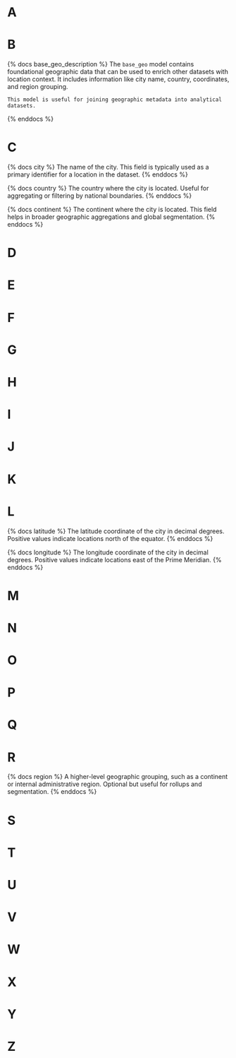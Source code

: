 # A

# B
{% docs base_geo_description %}
    The `base_geo` model contains foundational geographic data that can be used to enrich other datasets with location context. It includes information like city name, country, coordinates, and region grouping.

    This model is useful for joining geographic metadata into analytical datasets.
{% enddocs %}


# C
{% docs city %}
The name of the city. This field is typically used as a primary identifier for a location in the dataset.
{% enddocs %}

{% docs country %}
The country where the city is located. Useful for aggregating or filtering by national boundaries.
{% enddocs %}

{% docs continent %}
The continent where the city is located. This field helps in broader geographic aggregations and global segmentation.
{% enddocs %}
# D
# E
# F
# G
# H
# I
# J
# K
# L
{% docs latitude %}
The latitude coordinate of the city in decimal degrees. Positive values indicate locations north of the equator.
{% enddocs %}

{% docs longitude %}
    The longitude coordinate of the city in decimal degrees. Positive values indicate locations east of the Prime Meridian.
{% enddocs %}
# M
# N
# O
# P

# Q
# R
{% docs region %}
    A higher-level geographic grouping, such as a continent or internal administrative region. Optional but useful for rollups and segmentation.
{% enddocs %}
# S
# T
# U
# V
# W
# X
# Y
# Z